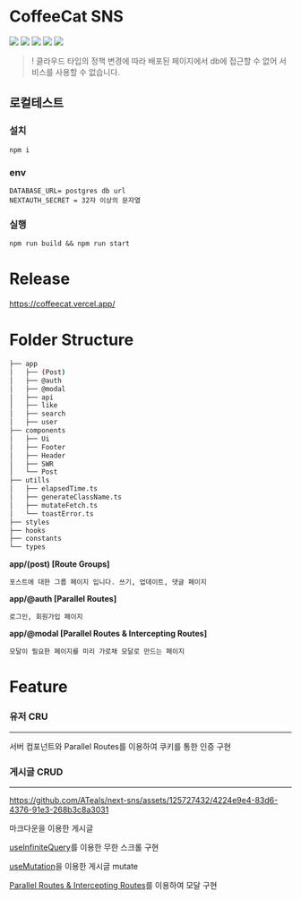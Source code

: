 # CoffeeCat SNS

<p>
<img src="https://img.shields.io/badge/Next.js-000?&style=for-the-badge&logo=next.js&logoColor=white">
<img src="https://img.shields.io/badge/Typescript-3178C6?&style=for-the-badge&logo=Typescript&logoColor=white">
<img src="https://img.shields.io/badge/Prisma-2D3748?&style=for-the-badge&logo=Prisma&logoColor=white">
<img src="https://img.shields.io/badge/Tailwindcss-06B6D4?&style=for-the-badge&logo=Tailwindcss&logoColor=white">
<img src="https://img.shields.io/badge/ReactQuery-FF4154?&style=for-the-badge&logo=ReactQuery&logoColor=white">
</p>

> ! 클라우드 타입의 정책 변경에 따라 배포된 페이지에서 db에 접근할 수 없어 서비스를 사용할 수 없습니다.

## 로컬테스트

### 설치

```
npm i
```

### env

```
DATABASE_URL= postgres db url
NEXTAUTH_SECRET = 32자 이상의 문자열
```

### 실행

```
npm run build && npm run start

```

# Release

https://coffeecat.vercel.app/

# Folder Structure

```bash
├── app
│   ├── (Post)
│   ├── @auth
│   ├── @modal
│   ├── api
│   ├── like
│   ├── search
│   ├── user
├── components
│   ├── Ui
│   ├── Footer
│   ├── Header
│   ├── SWR
│   └── Post
├── utills
│   ├── elapsedTime.ts
│   ├── generateClassName.ts
│   ├── mutateFetch.ts
│   └── toastError.ts
├── styles
├── hooks
├── constants
└── types
```

**app/(post) [Route Groups]**

    포스트에 대한 그룹 페이지 입니다. 쓰기, 업데이트, 댓글 페이지

**app/@auth [Parallel Routes]**

    로그인, 회원가입 페이지

**app/@modal [Parallel Routes & Intercepting Routes]**

    모달이 필요한 페이지를 미리 가로채 모달로 만드는 페이지

# Feature

### 유저 CRU

---

서버 컴포넌트와 Parallel Routes를 이용하여 쿠키를 통한 인증 구현

### 게시글 CRUD
---


https://github.com/ATeals/next-sns/assets/125727432/4224e9e4-83d6-4376-91e3-268b3c8a3031



마크다운을 이용한 게시글

[useInfiniteQuery](https://github.com/ATeals/next-sns/blob/main/src/app/PostInfinityList.tsx)를 이용한 무한 스크롤 구현

[useMutation](<https://github.com/ATeals/next-sns/blob/main/src/app/(Post)/write/WriteForm.tsx>)을 이용한 게시글 mutate

[Parallel Routes & Intercepting Routes](<https://github.com/ATeals/next-sns/blob/main/src/app/%40modal/(.)comment/page.tsx>)를 이용하여 모달 구현
